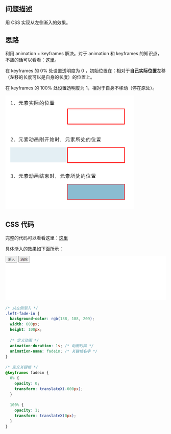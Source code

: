 ## 问题描述

用 CSS 实现从左侧渐入的效果。

## 思路

利用 animation + keyframes 解决。对于 animation 和 keyframes 的知识点，不熟的话可以看看：[这里]()。

在 keyframes 的 0% 处设置透明度为 0 ，初始位置在：相对于**自己实际位置**左移（左移的长度可以是自身的长度）的位置上。

在 keyframes 的 100% 处设置透明度为 1，相对于自身不移动（停在原处）。

<img src="../media/1.png" style="zoom: 67%;" />

## CSS 代码

完整的代码可以看看这里：[这里]()

具体渐入的效果如下面所示：

![](../media/2.gif)

```css
/* 从左侧渐入 */
.left-fade-in {
  background-color: rgb(138, 188, 209);
  width: 600px;
  height: 100px;

  /* 定义动画 */
  animation-duration: 1s; /* 动画时间 */
  animation-name: fadein; /* 关键帧名字 */
}

/* 定义关键帧 */
@keyframes fadein {
  0% {
    opacity: 0;
    transform: translateX(-600px);
  }

  100% {
    opacity: 1;
    transform: translateX(0px);
  }
}
```

